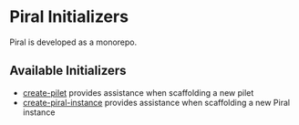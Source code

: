 # Piral Initializers

Piral is developed as a monorepo.

## Available Initializers

- [create-pilet](./create-pilet/README.md) provides assistance when scaffolding a new pilet
- [create-piral-instance](./create-piral-instance/README.md) provides assistance when scaffolding a new Piral instance

